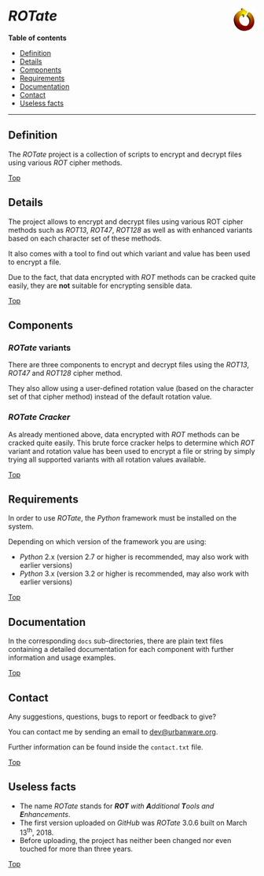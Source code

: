 # *ROTate* <img src="rotate.png" alt="ROTate logo" height="48px" width="48px" align="right"/>

**Table of contents**

*   [Definition](#definition)
*   [Details](#details)
*   [Components](#components)
*   [Requirements](#requirements)
*   [Documentation](#documentation)
*   [Contact](#contact)
*   [Useless facts](#useless-facts)

----

## Definition

The *ROTate* project is a collection of scripts to encrypt and decrypt files using various *ROT* cipher methods.

[Top](#rotate)

## Details

The project allows to encrypt and decrypt files using various ROT cipher methods such as *ROT13*, *ROT47*, *ROT128* as well as with enhanced variants based on each character set of these methods.

It also comes with a tool to find out which variant and value has been used to encrypt a file.

Due to the fact, that data encrypted with *ROT* methods can be cracked quite easily, they are **not** suitable for encrypting sensible data.

[Top](#rotate)

## Components

### *ROTate* variants

There are three components to encrypt and decrypt files using the *ROT13*, *ROT47* and *ROT128* cipher method.

They also allow using a user-defined rotation value (based on the character set of that cipher method) instead of the default rotation value.

### *ROTate Cracker*

As already mentioned above, data encrypted with *ROT* methods can be cracked quite easily. This brute force cracker helps to determine which *ROT* variant and rotation value has been used to encrypt a file or string by simply trying all supported variants with all rotation values available.

[Top](#rotate)

## Requirements

In order to use *ROTate*, the *Python* framework must be installed on the system.

Depending on which version of the framework you are using:

*   *Python* 2.x (version 2.7 or higher is recommended, may also work with earlier versions)
*   *Python* 3.x (version 3.2 or higher is recommended, may also work with earlier versions)

[Top](#rotate)

## Documentation

In the corresponding `docs` sub-directories, there are plain text files containing a detailed documentation for each component with further information and usage examples.

[Top](#rotate)

## Contact

Any suggestions, questions, bugs to report or feedback to give?

You can contact me by sending an email to <dev@urbanware.org>.

Further information can be found inside the `contact.txt` file.

[Top](#rotate)

## Useless facts

*   The name *ROTate* stands for ***ROT*** *with* ***A**dditional* ***T**ools* *and* ***E**nhancements*.
*   The first version uploaded on *GitHub* was *ROTate* 3.0.6 built on March 13<sup>th</sup>, 2018.
*   Before uploading, the project has neither been changed nor even touched for more than three years.

[Top](#rotate)
